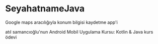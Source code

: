 # SeyahatnameJava
Google maps aracılığıyla konum bilgisi kaydetme app'i

atıl samancıoğlu'nun Android Mobil Uygulama Kursu: Kotlin & Java kurs ödevi
